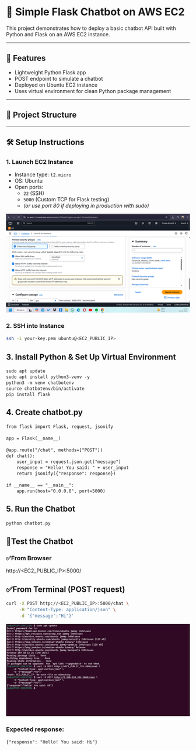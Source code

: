 # 🧠 Simple Flask Chatbot on AWS EC2

This project demonstrates how to deploy a basic chatbot API built with Python and Flask on an AWS EC2 instance.

---

## 🚀 Features

- Lightweight Python Flask app
- POST endpoint to simulate a chatbot
- Deployed on Ubuntu EC2 instance
- Uses virtual environment for clean Python package management

---

## 📁 Project Structure


---

## 🛠 Setup Instructions

### 1. Launch EC2 Instance

- Instance type: `t2.micro`
- OS: Ubuntu
- Open ports: 
  - `22` (SSH)
  - `5000` (Custom TCP for Flask testing)
  - *(or use port 80 if deploying in production with sudo)*


![image alt](https://github.com/AmanSharma39/chatbot_EC2/blob/9dcfa929a00e7ae9c5d41326fa7c5acc91894f46/Screenshot%202025-05-21%20111911.png)

### 2. SSH into Instance

```bash
ssh -i your-key.pem ubuntu@<EC2_PUBLIC_IP>
```
## 3. Install Python & Set Up Virtual Environment
```
sudo apt update
sudo apt install python3-venv -y
python3 -m venv chatbotenv
source chatbotenv/bin/activate
pip install flask
```

## 4. Create chatbot.py
```
from flask import Flask, request, jsonify

app = Flask(__name__)

@app.route("/chat", methods=["POST"])
def chat():
    user_input = request.json.get("message")
    response = "Hello! You said: " + user_input
    return jsonify({"response": response})

if __name__ == "__main__":
    app.run(host="0.0.0.0", port=5000)

```

## 5. Run the Chatbot
```bash
python chatbot.py
```

## 🧪Test the Chatbot
### ✅From Browser
http://<EC2_PUBLIC_IP>:5000/

## ✅From Terminal (POST request)

```bash
curl -X POST http://<EC2_PUBLIC_IP>:5000/chat \
     -H "Content-Type: application/json" \
     -d '{"message":"Hi"}'
```
![image alt](https://github.com/AmanSharma39/chatbot_EC2/blob/9dcfa929a00e7ae9c5d41326fa7c5acc91894f46/Screenshot%202025-05-21%20114542.png)

### Expected response:
```
{"response": "Hello! You said: Hi"}
```
